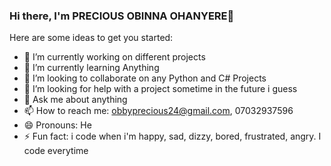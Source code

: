 ### Hi there, I'm PRECIOUS OBINNA OHANYERE👋



Here are some ideas to get you started:

- 🔭 I’m currently working on different projects
- 🌱 I’m currently learning Anything
- 👯 I’m looking to collaborate on any Python and C# Projects
- 🤔 I’m looking for help with a project sometime in the future i guess
- 💬 Ask me about anything
- 📫 How to reach me: obbyprecious24@gmail.com, 07032937596
- 😄 Pronouns: He
- ⚡ Fun fact: i code when i'm happy, sad, dizzy, bored, frustrated, angry. I code everytime

